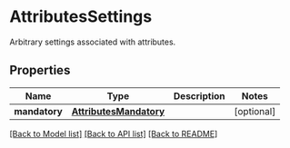 # AttributesSettings

Arbitrary settings associated with attributes.
## Properties
Name | Type | Description | Notes
------------ | ------------- | ------------- | -------------
**mandatory** | [**AttributesMandatory**](AttributesMandatory.md) |  | [optional] 

[[Back to Model list]](../README.md#documentation-for-models) [[Back to API list]](../README.md#documentation-for-api-endpoints) [[Back to README]](../README.md)


